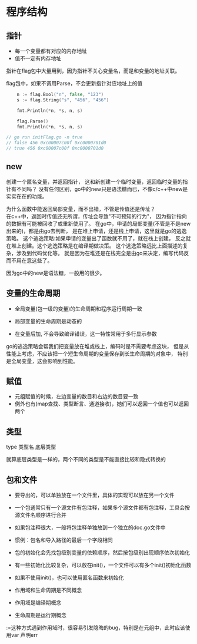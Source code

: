 # 程序结构

## 指针

- 每一个变量都有对应的内存地址
- 值不一定有内存地址

指针在flag包中大量用到，因为指针不关心变量名，而是和变量的地址关联。

flag包中，如果不调用Parse，不会更新指针对应地址上的值

```go
    n := flag.Bool("n", false, "123")
    s := flag.String("s", "456", "456")

    fmt.Println(*n, *s, n, s)

    flag.Parse()
    fmt.Println(*n, *s, n, s)

// go run initFlag.go -n true
// false 456 0xc00007c00f 0xc0000701d0
// true 456 0xc00007c00f 0xc0000701d0

```


## new

创建一个匿名变量，并返回指针，
这和新创建一个临时变量，返回临时变量的指针有不同吗？
没有任何区别，go中的new只是语法糖而已，不像c/c++中new是实实在在的功能。

为什么函数中能返回局部变量，而不出错，不管是传值还是传址？  
在c++中，返回时传值还无所谓，传址会导致"不可预知的行为"，
因为指针指向的数据有可能被回收了或重新使用了。
在go中，申请的局部变量(不管是不是new出来的)，都是由go去判断，
是在堆上申请，还是栈上申请，这里就是go的逃逸策略。
这个逃逸策略:如果申请的变量出了函数就不用了，就在栈上创建，
反之就在堆上创建。这个逃逸策略是在编译期做决策。
这个逃逸策略远比上面描述的复杂，涉及到代码优化等。
就是因为在堆还是在栈完全是由go来决定，编写代码反而不用在意这些了。

因为go中的new是语法糖，一般用的很少。

## 变量的生命周期

- 全局变量(包一级的变量)的生命周期和程序运行周期一致
- 局部变量的生命周期是动态的

- 在变量后加, 不会导致编译错误，这一特性常用于多行显示参数

go的逃逸策略会帮我们把变量放在堆或栈上，编码时是不需要考虑这块，
但是从性能上考虑，不应该把一个短生命周期的变量保存到长生命周期的对象中，
特别是全局变量，这会影响到性能。

## 赋值

- 元组赋值的时候，左边变量的数目和右边的数目要一致
- 例外也有(map查找、类型断言、通道接收)，她们可以返回一个值也可以返回两个

## 类型

type 类型名 底层类型

就算底层类型是一样的，两个不同的类型是不能直接比较和隐式转换的

## 包和文件

- 要导出的，可以单独放在一个文件里，具体的实现可以放在另一个文件
- 一个包通常只有一个源文件有包注释，如果多个源文件都有包注释，工具会按源文件名顺序进行合并
- 如果包注释很大，一般将包注释单独放到一个独立的doc.go文件中
- 惯例：包名和导入路径的最后一个字段相同

- 包的初始化会先找包级别变量的依赖顺序，然后按包级别出现顺序依次初始化
- 有一些初始化比较复杂，可以放在init()，一个文件可以有多个init()初始化函数
- 如果不使用init()，也可以使用匿名函数来初始化

- 作用域和生命周期是不同概念
- 作用域是编译期概念
- 生命周期是运行期概念

:=这种方式遇到作用域时，很容易引发隐晦的bug，特别是在元组中，此时应该使用var 声明err




